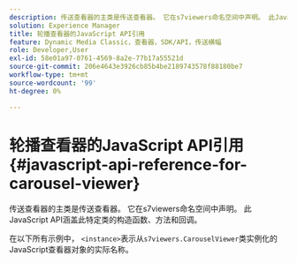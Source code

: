 ```yaml
---
description: 传送查看器的主类是传送查看器。 它在s7viewers命名空间中声明。 此JavaScript API涵盖此特定类的构造函数、方法和回调。
solution: Experience Manager
title: 轮播查看器的JavaScript API引用
feature: Dynamic Media Classic，查看器，SDK/API，传送横幅
role: Developer,User
exl-id: 58e01a97-0761-4569-8a2e-77b17a55521d
source-git-commit: 206e4643e3926cb85b4be2189743578f88180be7
workflow-type: tm+mt
source-wordcount: '99'
ht-degree: 0%

---
```


# 轮播查看器的JavaScript API引用{#javascript-api-reference-for-carousel-viewer}

传送查看器的主类是传送查看器。 它在s7viewers命名空间中声明。 此JavaScript API涵盖此特定类的构造函数、方法和回调。

在以下所有示例中， `<instance>`表示从`s7viewers.CarouselViewer`类实例化的JavaScript查看器对象的实际名称。
